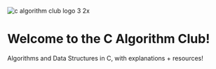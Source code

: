 ![c algorithm club logo 3 2x](https://user-images.githubusercontent.com/19171147/31624932-5079c0b2-b272-11e7-9bfc-687e13a5015c.png)

# Welcome to the C Algorithm Club!
Algorithms and Data Structures in C, with explanations + resources!


